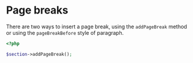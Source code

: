 # Page breaks

There are two ways to insert a page break, using the ``addPageBreak`` method or using the ``pageBreakBefore`` style of paragraph.

``` php
<?php

$section->addPageBreak();
```